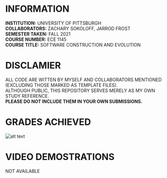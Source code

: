 # INFORMATION
__INSTITUTION:__ UNIVERSITY OF PITTSBURGH  
__COLLABORATORS:__ ZACHARY SOKOLOFF, JARROD FROST  
__SEMESTER TAKEN:__ FALL 2021  
__COURSE NUMBER:__  ECE 1145  
__COURSE TITLE:__   SOFTWARE CONSTRUCTION AND EVOLUTION  

# DISCLAMIER
ALL CODE ARE WITTEN BY MYSELF AND COLLABORATORS MENTIONED (EXCLUDING THOSE MARKED AS TEMPLATE FILES).  
ALTHOUGH PUBLIC, THIS REPOSITORY SERVES MERELY AS MY OWN STUDY REFERENCE.  
__PLEASE DO NOT INCLUDE THEM IN YOUR OWN SUBMISSIONS.__  

# GRADES ACHIEVED
![alt text](https://github.com/chien916/FALL2021_ECE1145/blob/main/_g.jpg?raw=true)

# VIDEO DEMOSTRATIONS
NOT AVAILABLE
